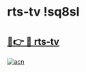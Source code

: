 # rts-tv !sq8sl

# <h2><a href="https://869ywh.esa.edu.pl?title=rts-tv&ref=sq8sl">🔗👉 🔴 rts-tv</a></h2>

[![acn](https://github.com/user-attachments/assets/0f9c940e-d8b0-45ae-aac7-cd30a18b3e1c)](https://869ywh.esa.edu.pl?title=rts-tv&ref=sq8sl)

